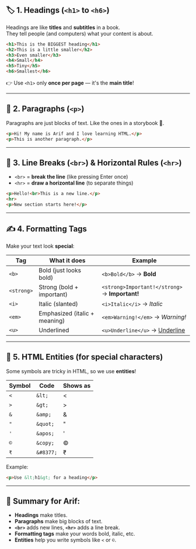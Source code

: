 ## 🏷️ 1. Headings (`<h1>` to `<h6>`)

Headings are like **titles** and **subtitles** in a book.  
They tell people (and computers) what your content is about.

```html
<h1>This is the BIGGEST heading</h1>
<h2>This is a little smaller</h2>
<h3>Even smaller</h3>
<h4>Small</h4>
<h5>Tiny</h5>
<h6>Smallest</h6>
```

👉 Use `<h1>` only **once per page** — it's the **main title**!

---

## 📝 2. Paragraphs (`<p>`)

Paragraphs are just blocks of text. Like the ones in a storybook 📖.

```html
<p>Hi! My name is Arif and I love learning HTML.</p>
<p>This is another paragraph.</p>
```

---

## 🔁 3. Line Breaks (`<br>`) & Horizontal Rules (`<hr>`)

- `<br>` = **break the line** (like pressing Enter once)
- `<hr>` = **draw a horizontal line** (to separate things)

```html
<p>Hello!<br>This is a new line.</p>
<hr>
<p>New section starts here!</p>
```

---

## ✍️ 4. Formatting Tags

Make your text look **special**:

| Tag         | What it does                   | Example                                 |
|-------------|--------------------------------|------------------------------------------|
| `<b>`       | Bold (just looks bold)         | `<b>Bold</b>` → **Bold**                 |
| `<strong>`  | Strong (bold + important)      | `<strong>Important!</strong>` → **Important!** |
| `<i>`       | Italic (slanted)               | `<i>Italic</i>` → *Italic*               |
| `<em>`      | Emphasized (italic + meaning)  | `<em>Warning!</em>` → *Warning!*         |
| `<u>`       | Underlined                     | `<u>Underline</u>` → <u>Underline</u>    |

---

## 🧙 5. HTML Entities (for special characters)

Some symbols are tricky in HTML, so we use **entities**!

| Symbol | Code      | Shows as |
|--------|-----------|----------|
| `<`    | `&lt;`    | <        |
| `>`    | `&gt;`    | >        |
| `&`    | `&amp;`   | &        |
| `"`    | `&quot;`  | "        |
| `'`    | `&apos;`  | '        |
| `©`    | `&copy;`  | ©        |
| `₹`    | `&#8377;` | ₹        |

Example:

```html
<p>Use &lt;h1&gt; for a heading</p>
```

---

## 🎉 Summary for Arif:

- **Headings** make titles.
- **Paragraphs** make big blocks of text.
- **`<br>`** adds new lines, **`<hr>`** adds a line break.
- **Formatting tags** make your words bold, italic, etc.
- **Entities** help you write symbols like `<` or `©`.

